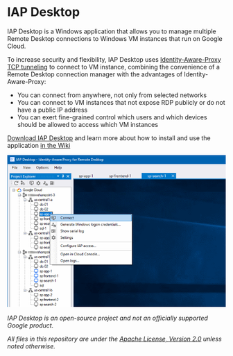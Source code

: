 # IAP Desktop

IAP Desktop is a Windows application that allows you to manage multiple Remote Desktop connections 
to Windows VM instances that run on Google Cloud. 

To increase security and flexibility, IAP Desktop uses 
[Identity-Aware-Proxy TCP tunneling](https://cloud.google.com/iap/docs/tcp-forwarding-overview) to 
connect to VM instance, combining the convenience of a Remote
Desktop connection manager with the advantages of Identity-Aware-Proxy:

* You can connect from anywhere, not only from selected networks
* You can connect to VM instances that not expose RDP publicly or do not have a public IP address
* You can exert fine-grained control which users and which devices should be allowed to access which VM instances

[Download IAP Desktop](https://github.com/GoogleCloudPlatform/iap-windows-rdc-plugin/releases) and learn
more about how to install and use the application [in the Wiki](https://github.com/GoogleCloudPlatform/iap-windows-rdc-plugin/wiki)

![Screenshot of IAP Desktop](doc/images/Overview.png)


_IAP Desktop is an open-source project and not an officially supported Google product._

_All files in this repository are under the
[Apache License, Version 2.0](LICENSE.txt) unless noted otherwise._
